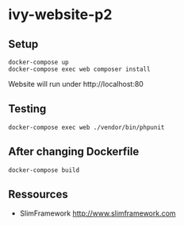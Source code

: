 # ivy-website-p2

## Setup

	docker-compose up
	docker-compose exec web composer install
	
Website will run under http://localhost:80
	
## Testing

	docker-compose exec web ./vendor/bin/phpunit

## After changing Dockerfile

	docker-compose build

## Ressources

* SlimFramework <http://www.slimframework.com>
